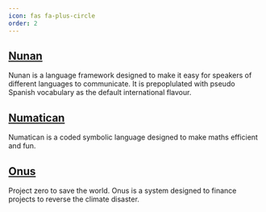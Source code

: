 ```yaml
---
icon: fas fa-plus-circle
order: 2
---
```


## <a href="{{ '/categories/nunan' | relative_url }}">Nunan</a>

Nunan is a language framework designed to make it easy for speakers of different languages to communicate. It is prepoplulated with pseudo Spanish vocabulary as the default international flavour.

## <a href="{{ '/categories/numatican' | relative_url }}">Numatican</a>

Numatican is a coded symbolic language designed to make maths efficient and fun.

## <a href="{{ '/categories/onus' | relative_url }}">Onus</a>

Project zero to save the world. Onus is a system designed to finance projects to reverse the climate disaster.

